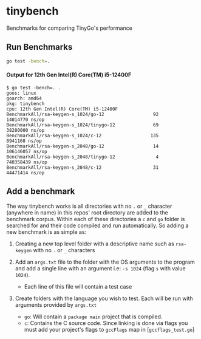 # tinybench
Benchmarks for comparing TinyGo's performance

## Run Benchmarks
```sh
go test -bench=.
```

#### Output for 12th Gen Intel(R) Core(TM) i5-12400F
```
$ go test -bench=. .
goos: linux
goarch: amd64
pkg: tinybench
cpu: 12th Gen Intel(R) Core(TM) i5-12400F
BenchmarkAll/rsa-keygen-s_1024/go-12                  92          14014770 ns/op
BenchmarkAll/rsa-keygen-s_1024/tinygo-12              69          38280000 ns/op
BenchmarkAll/rsa-keygen-s_1024/c-12                  135           8941168 ns/op
BenchmarkAll/rsa-keygen-s_2048/go-12                  14         106146057 ns/op
BenchmarkAll/rsa-keygen-s_2048/tinygo-12               4         740358439 ns/op
BenchmarkAll/rsa-keygen-s_2048/c-12                   31          44471414 ns/op
```

## Add a benchmark
The way tinybench works is all directories with no `.` or `_` character (anywhere in name) in this repos' root directory are added to the benchmark corpus.
Within each of these directories a `c` and `go` folder is searched for and their code compiled and run automatically. So adding a new benchmark is as simple as:

1. Creating a new top level folder with a descriptive name such as `rsa-keygen` with no `.` or `_` characters



3. Add an `args.txt` file to the folder with the OS arguments to the program and add a single line with an argument i.e: `-s 1024` (flag `s` with value `1024`).
    - Each line of this file will contain a test case

4. Create folders with the language you wish to test. Each will be run with arguments provided by `args.txt`
    - `go`: Will contain a `package main` project that is compiled.
    - `c`: Contains the C source code. Since linking is done via flags you must add your project's flags to `gccFlags` map in [`gccflags_test.go`]
